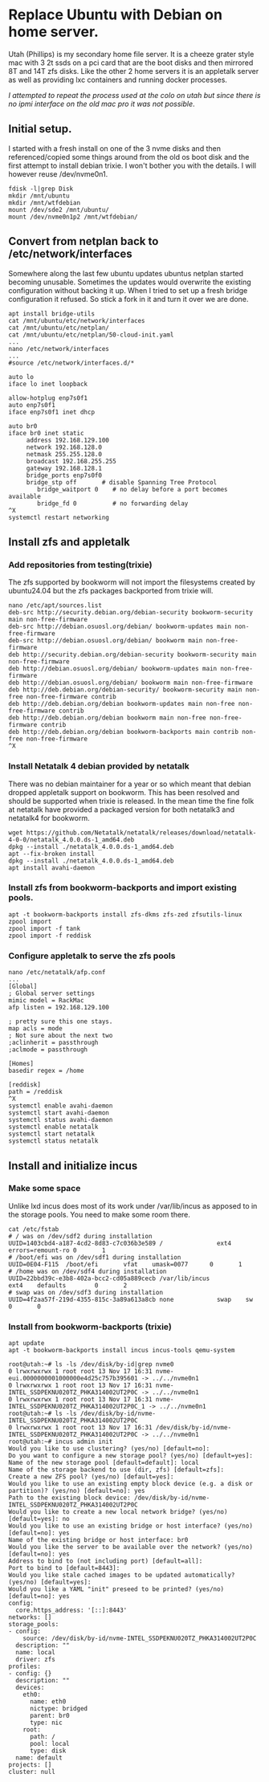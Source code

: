 # Replace Ubuntu with Debian on home server.

Utah (Phillips) is my secondary home file server. It is a cheeze grater style mac with 3 2t ssds on a pci card that are the boot disks and then mirrored 8T and 14T zfs disks. Like the other 2 home servers it is an appletalk server as well as providing lxc containers and running docker processes. 

*I attempted to repeat the process used at the colo on utah but since there is no ipmi interface on the old mac pro it was not possible*.

## Initial setup.
I started with a fresh install on one of the 3 nvme disks and then referenced/copied some things around from the old os boot disk and the first attempt to install debian trixie. I won't bother you with the details. I will however reuse /dev/nvme0n1.

```
fdisk -l|grep Disk
mkdir /mnt/ubuntu
mkdir /mnt/wtfdebian
mount /dev/sde2 /mnt/ubuntu/
mount /dev/nvme0n1p2 /mnt/wtfdebian/
```

## Convert from netplan back to /etc/network/interfaces

Somewhere along the last few ubuntu updates ubuntus netplan started becoming unusable. Sometimes the updates would overwrite the existing configuration without backing it up. When I tried to set up a fresh bridge configuration it refused. So stick a fork in it and turn it over we are done.

```
apt install bridge-utils
cat /mnt/ubuntu/etc/network/interfaces
cat /mnt/ubuntu/etc/netplan/
cat /mnt/ubuntu/etc/netplan/50-cloud-init.yaml
...
nano /etc/network/interfaces
...
#source /etc/network/interfaces.d/*

auto lo
iface lo inet loopback

allow-hotplug enp7s0f1
auto enp7s0f1
iface enp7s0f1 inet dhcp

auto br0
iface br0 inet static
     address 192.168.129.100
     network 192.168.128.0
     netmask 255.255.128.0
     broadcast 192.168.255.255
     gateway 192.168.128.1
     bridge_ports enp7s0f0
     bridge_stp off       # disable Spanning Tree Protocol
        bridge_waitport 0    # no delay before a port becomes available
        bridge_fd 0          # no forwarding delay
^X
systemctl restart networking
```

## Install zfs and appletalk 

### Add repositories from testing(trixie) 

The zfs supported by bookworm will not import the filesystems created by ubuntu24.04 but the zfs packages backported from trixie will.

```
nano /etc/apt/sources.list
deb-src http://security.debian.org/debian-security bookworm-security main non-free-firmware
deb-src http://debian.osuosl.org/debian/ bookworm-updates main non-free-firmware
deb-src http://debian.osuosl.org/debian/ bookworm main non-free-firmware
deb http://security.debian.org/debian-security bookworm-security main non-free-firmware
deb http://debian.osuosl.org/debian/ bookworm-updates main non-free-firmware
deb http://debian.osuosl.org/debian/ bookworm main non-free-firmware
deb http://deb.debian.org/debian-security/ bookworm-security main non-free non-free-firmware contrib
deb http://deb.debian.org/debian bookworm-updates main non-free non-free-firmware contrib
deb http://deb.debian.org/debian bookworm main non-free non-free-firmware contrib
deb http://deb.debian.org/debian bookworm-backports main contrib non-free non-free-firmware
^X
```
### Install Netatalk 4 debian provided by netatalk

There was no debian maintainer for a year or so which meant that debian dropped appletalk support on bookworm. This has been resolved and should be supported when trixie is released. In the mean time the fine folk at netatalk have provided a packaged version for both netatalk3 and netatalk4 for bookworm.

```
wget https://github.com/Netatalk/netatalk/releases/download/netatalk-4-0-0/netatalk_4.0.0.ds-1_amd64.deb
dpkg --install ./netatalk_4.0.0.ds-1_amd64.deb
apt --fix-broken install
dpkg --install ./netatalk_4.0.0.ds-1_amd64.deb
apt install avahi-daemon
```
### Install zfs from bookworm-backports and import existing pools.

```
apt -t bookworm-backports install zfs-dkms zfs-zed zfsutils-linux
zpool import
zpool import -f tank
zpool import -f reddisk
```

### Configure appletalk to serve the zfs pools

```
nano /etc/netatalk/afp.conf
...
[Global]
; Global server settings
mimic model = RackMac
afp listen = 192.168.129.100

; pretty sure this one stays.
map acls = mode
; Not sure about the next two
;aclinherit = passthrough
;aclmode = passthrough

[Homes]
basedir regex = /home

[reddisk]
path = /reddisk
^X
systemctl enable avahi-daemon
systemctl start avahi-daemon
systemctl status avahi-daemon
systemctl enable netatalk
systemctl start netatalk
systemctl status netatalk
```

## Install and initialize incus

### Make some space 

Unlike lxd incus does most of its work under /var/lib/incus as apposed to in the storage pools. You need to make some room there. 

```
cat /etc/fstab
# / was on /dev/sdf2 during installation
UUID=1403cbd4-a187-4cd2-8d83-c7c036b3e589 /               ext4    errors=remount-ro 0       1
# /boot/efi was on /dev/sdf1 during installation
UUID=0E04-F115  /boot/efi       vfat    umask=0077      0       1
# /home was on /dev/sdf4 during installation
UUID=22bbd39c-e3b8-402a-bcc2-cd05a889cecb /var/lib/incus           ext4    defaults        0       2
# swap was on /dev/sdf3 during installation
UUID=4f2aa57f-219d-4355-815c-3a89a613a8cb none            swap    sw              0       0
```

### Install from bookworm-backports (trixie)

```
apt update
apt -t bookworm-backports install incus incus-tools qemu-system

root@utah:~# ls -ls /dev/disk/by-id|grep nvme0
0 lrwxrwxrwx 1 root root 13 Nov 17 16:31 nvme-eui.0000000001000000e4d25c757b395601 -> ../../nvme0n1
0 lrwxrwxrwx 1 root root 13 Nov 17 16:31 nvme-INTEL_SSDPEKNU020TZ_PHKA314002UT2P0C -> ../../nvme0n1
0 lrwxrwxrwx 1 root root 13 Nov 17 16:31 nvme-INTEL_SSDPEKNU020TZ_PHKA314002UT2P0C_1 -> ../../nvme0n1
root@utah:~# ls -ls /dev/disk/by-id/nvme-INTEL_SSDPEKNU020TZ_PHKA314002UT2P0C
0 lrwxrwxrwx 1 root root 13 Nov 17 16:31 /dev/disk/by-id/nvme-INTEL_SSDPEKNU020TZ_PHKA314002UT2P0C -> ../../nvme0n1
root@utah:~# incus admin init
Would you like to use clustering? (yes/no) [default=no]:
Do you want to configure a new storage pool? (yes/no) [default=yes]:
Name of the new storage pool [default=default]: local
Name of the storage backend to use (dir, zfs) [default=zfs]:
Create a new ZFS pool? (yes/no) [default=yes]:
Would you like to use an existing empty block device (e.g. a disk or partition)? (yes/no) [default=no]: yes
Path to the existing block device: /dev/disk/by-id/nvme-INTEL_SSDPEKNU020TZ_PHKA314002UT2P0C
Would you like to create a new local network bridge? (yes/no) [default=yes]: no
Would you like to use an existing bridge or host interface? (yes/no) [default=no]: yes
Name of the existing bridge or host interface: br0
Would you like the server to be available over the network? (yes/no) [default=no]: yes
Address to bind to (not including port) [default=all]:
Port to bind to [default=8443]:
Would you like stale cached images to be updated automatically? (yes/no) [default=yes]:
Would you like a YAML "init" preseed to be printed? (yes/no) [default=no]: yes
config:
  core.https_address: '[::]:8443'
networks: []
storage_pools:
- config:
    source: /dev/disk/by-id/nvme-INTEL_SSDPEKNU020TZ_PHKA314002UT2P0C
  description: ""
  name: local
  driver: zfs
profiles:
- config: {}
  description: ""
  devices:
    eth0:
      name: eth0
      nictype: bridged
      parent: br0
      type: nic
    root:
      path: /
      pool: local
      type: disk
  name: default
projects: []
cluster: null

```